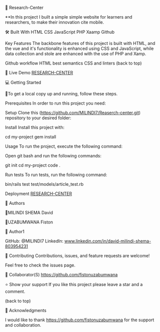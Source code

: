 📖 Research-Center

**In this project I built a simple simple website for learners and researchers, to make their innovation cite mobile.

🛠 Built With
HTML
CSS
JavaScript
PHP
Xaamp
Github

Key Features
The backbone features of this project is built with HTML, and the vue and it's functionality is enhanced using CSS and JavaScript, while data collection and stole are enhanced with the use of PHP and Xamp.

Github workflow
HTML best semantics
CSS and linters
(back to top)

🚀 Live Demo
[RESEARCH-CENTER](https://milindi7.github.io/Reaserch-center/)

💻 Getting Started

📄To get a local copy up and running, follow these steps.

Prerequisites
In order to run this project you need:

Setup
Clone this (https://github.com/MILINDI7/Reaserch-center.git) repository to your desired folder:

Install
Install this project with:

cd my-project gem install

Usage
To run the project, execute the following command:

Open git bash and run the following commands:

git init cd my-project code .

Run tests
To run tests, run the following command:

bin/rails test test/models/article_test.rb

Deployment
[RESEARCH-CENTER](https://milindi7.github.io/Reaserch-center/)

👥 Authors

👤MILINDI SHEMA David

👤UZABUMWANA Fiston

👤 Author1

GitHub: @MILINDI7
LinkedIn: www.linkedin.com/in/david-milindi-shema-803954231

🤝 Contributing
Contributions, issues, and feature requests are welcome!

Feel free to check the issues page.

🤝 Collaborator(S)
https://github.com/fistonuzabumwana

⭐️ Show your support
If you like this project please leave a star and a comment.

(back to top)

🙏 Acknowledgments

I would like to thank https://github.com/fistonuzabumwana for the support and collaboration.
